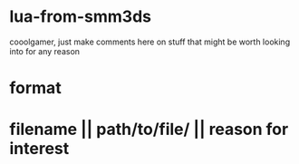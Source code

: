 # lua-from-smm3ds

cooolgamer, just make comments here on stuff that might be worth looking into for any reason

format
==================================================
filename || path/to/file/ || reason for interest   
==================================================
   
